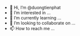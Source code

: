 - 👋 Hi, I’m @duongtienphat
- 👀 I’m interested in ...
- 🌱 I’m currently learning ...
- 💞️ I’m looking to collaborate on ...
- 📫 How to reach me ...

<!---
duongtienphat/duongtienphat is a ✨ special ✨ repository because its `README.md` (this file) appears on your GitHub profile.
You can click the Preview link to take a look at your changes.
--->
